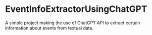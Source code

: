 # EventInfoExtractorUsingChatGPT
A simple project making the use of ChatGPT API to extract certain information about events from textual data.
